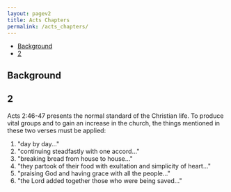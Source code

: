 ```yaml
---
layout: pagev2
title: Acts Chapters
permalink: /acts_chapters/
---
```

- [Background](#background)
- [2](#2)

## Background

## 2

Acts 2:46-47 presents the normal standard of the Christian life. To produce vital groups and to gain an increase in the church, the things mentioned in these two verses must be applied:
1. "day by day..."
2. "continuing steadfastly with one accord..."
3. "breaking bread from house to house..."
4. "they partook of their food with exultation and simplicity of heart..."
5. "praising God and having grace with all the people..."
6. "the Lord added together those who were being saved..."
